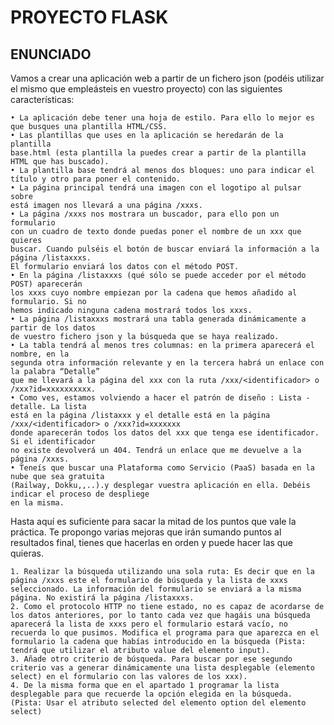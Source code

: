 # PROYECTO FLASK 

## ENUNCIADO 

Vamos a crear una aplicación web a partir de un fichero json (podéis utilizar el mismo que empleásteis en vuestro proyecto) con las siguientes características:

    • La aplicación debe tener una hoja de estilo. Para ello lo mejor es 
    que busques una plantilla HTML/CSS.
    • Las plantillas que uses en la aplicación se heredarán de la plantilla 
    base.html (esta plantilla la puedes crear a partir de la plantilla HTML que has buscado).
    • La plantilla base tendrá al menos dos bloques: uno para indicar el 
    título y otro para poner el contenido.
    • La página principal tendrá una imagen con el logotipo al pulsar sobre 
    está imagen nos llevará a una página /xxxs.
    • La página /xxxs nos mostrara un buscador, para ello pon un formulario 
    con un cuadro de texto donde puedas poner el nombre de un xxx que quieres
    buscar. Cuando pulséis el botón de buscar enviará la información a la página /listaxxxs. 
    El formulario enviará los datos con el método POST.
    • En la página /listaxxxs (qué sólo se puede acceder por el método POST) aparecerán 
    los xxxs cuyo nombre empiezan por la cadena que hemos añadido al formulario. Si no 
    hemos indicado ninguna cadena mostrará todos los xxxs.
    • La página /listaxxxs mostrará una tabla generada dinámicamente a partir de los datos 
    de vuestro fichero json y la búsqueda que se haya realizado.
    • La tabla tendrá al menos tres columnas: en la primera aparecerá el nombre, en la 
    segunda otra información relevante y en la tercera habrá un enlace con la palabra “Detalle” 
    que me llevará a la página del xxx con la ruta /xxx/<identificador> o /xxx?id=xxxxxxxxxx.
    • Como ves, estamos volviendo a hacer el patrón de diseño : Lista - detalle. La lista 
    está en la página /listaxxx y el detalle está en la página /xxx/<identificador> o /xxx?id=xxxxxxx 
    donde aparecerán todos los datos del xxx que tenga ese identificador. Si el identificador 
    no existe devolverá un 404. Tendrá un enlace que me devuelve a la página /xxxs.
    • Teneís que buscar una Plataforma como Servicio (PaaS) basada en la nube que sea gratuita 
    (Railway, Dokku,,..).y desplegar vuestra aplicación en ella. Debéis indicar el proceso de despliege 
    en la misma.
    
Hasta aquí es suficiente para sacar la mitad de los puntos que vale la práctica. Te propongo varias mejoras que irán sumando puntos al resultados final, tienes que hacerlas en orden y puede hacer las que quieras.

    1. Realizar la búsqueda utilizando una sola ruta: Es decir que en la página /xxxs este el formulario de búsqueda y la lista de xxxs seleccionado. La información del formulario se enviará a la misma página. No existirá la página /listaxxxs.
    2. Como el protocolo HTTP no tiene estado, no es capaz de acordarse de los datos anteriores, por lo tanto cada vez que hagáis una búsqueda aparecerá la lista de xxxs pero el formulario estará vacío, no recuerda lo que pusimos. Modifica el programa para que aparezca en el formulario la cadena que habías introducido en la búsqueda (Pista: tendrá que utilizar el atributo value del elemento input).
    3. Añade otro criterio de búsqueda. Para buscar por ese segundo criterio vas a generar dinámicamente una lista desplegable (elemento select) en el formulario con las valores de los xxx). 
    4. De la misma forma que en el apartado 1 programar la lista desplegable para que recuerde la opción elegida en la búsqueda. (Pista: Usar el atributo selected del elemento option del elemento select)
